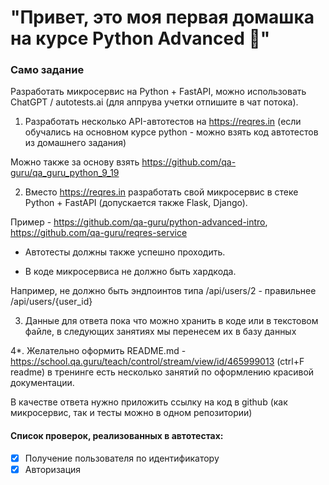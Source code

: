 <h1>"Привет, это моя первая домашка на курсе Python Advanced 🥳"</h1>
<h3>Само задание</h3>
Разработать микросервис на Python + FastAPI, можно использовать ChatGPT / autotests.ai (для аппрува учетки отпишите в чат потока).

1. Разработать несколько API-автотестов на https://reqres.in (если обучались на основном курсе python - можно взять код автотестов из домашнего задания)

Можно также за основу взять https://github.com/qa-guru/qa_guru_python_9_19

2. Вместо https://reqres.in разработать свой микросервис в стеке Python + FastAPI (допускается также Flask, Django).

Пример - https://github.com/qa-guru/python-advanced-intro, https://github.com/qa-guru/reqres-service

- Автотесты должны также успешно проходить.

- В коде микросервиса не должно быть хардкода.

Например, не должно быть эндпоинтов типа /api/users/2 - правильнее /api/users/{user_id}

3. Данные для ответа пока что можно хранить в коде или в текстовом файле, в следующих занятиях мы перенесем их в базу данных

4*. Желательно оформить README.md - https://school.qa.guru/teach/control/stream/view/id/465999013 (ctrl+F readme) в тренинге есть несколько занятий по оформлению красивой документации.

В качестве ответа нужно приложить ссылку на код в github (как микросервис, так и тесты можно в одном репозитории)

#### Список проверок, реализованных в автотестах:
- [x] Получение пользователя по идентификатору
- [x] Авторизация
